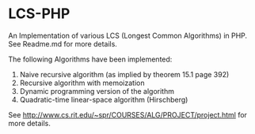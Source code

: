 # LCS-PHP
An Implementation of various LCS (Longest Common Algorithms) in PHP. See Readme.md for more details.

The following Algorithms have been implemented:

1. Naive recursive algorithm (as implied by theorem 15.1 page 392)
2. Recursive algorithm with memoization
3. Dynamic programming version of the algorithm
4. Quadratic-time linear-space algorithm (Hirschberg)

See http://www.cs.rit.edu/~spr/COURSES/ALG/PROJECT/project.html for more details.

